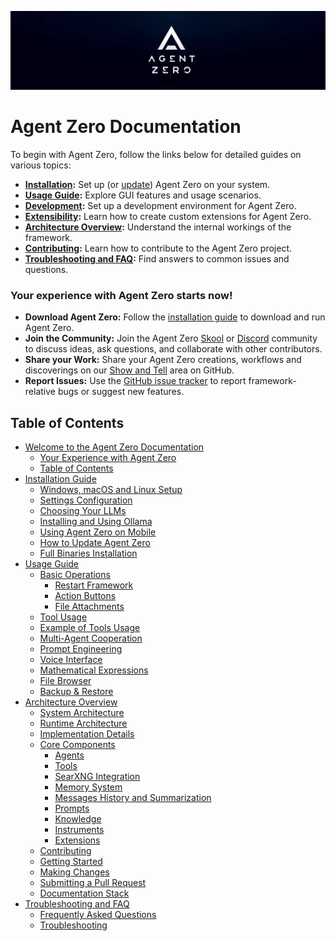 ![Agent Zero Logo](res/header.png)
# Agent Zero Documentation
To begin with Agent Zero, follow the links below for detailed guides on various topics:

- **[Installation](installation.md):** Set up (or [update](installation.md#how-to-update-agent-zero)) Agent Zero on your system.
- **[Usage Guide](usage.md):** Explore GUI features and usage scenarios.
- **[Development](development.md):** Set up a development environment for Agent Zero.
- **[Extensibility](extensibility.md):** Learn how to create custom extensions for Agent Zero.
- **[Architecture Overview](architecture.md):** Understand the internal workings of the framework.
- **[Contributing](contribution.md):** Learn how to contribute to the Agent Zero project.
- **[Troubleshooting and FAQ](troubleshooting.md):** Find answers to common issues and questions.

### Your experience with Agent Zero starts now!

- **Download Agent Zero:** Follow the [installation guide](installation.md) to download and run Agent Zero.
- **Join the Community:** Join the Agent Zero [Skool](https://www.skool.com/agent-zero) or [Discord](https://discord.gg/B8KZKNsPpj) community to discuss ideas, ask questions, and collaborate with other contributors.
- **Share your Work:** Share your Agent Zero creations, workflows and discoverings on our [Show and Tell](https://github.com/agent0ai/agent-zero/discussions/categories/show-and-tell) area on GitHub.
- **Report Issues:** Use the [GitHub issue tracker](https://github.com/agent0ai/agent-zero/issues) to report framework-relative bugs or suggest new features.

## Table of Contents

- [Welcome to the Agent Zero Documentation](#agent-zero-documentation)
  - [Your Experience with Agent Zero](#your-experience-with-agent-zero-starts-now)
  - [Table of Contents](#table-of-contents)
- [Installation Guide](installation.md)
  - [Windows, macOS and Linux Setup](installation.md#windows-macos-and-linux-setup-guide)
  - [Settings Configuration](installation.md#settings-configuration)
  - [Choosing Your LLMs](installation.md#choosing-your-llms)
  - [Installing and Using Ollama](installation.md#installing-and-using-ollama-local-models)
  - [Using Agent Zero on Mobile](installation.md#using-agent-zero-on-your-mobile-device)
  - [How to Update Agent Zero](installation.md#how-to-update-agent-zero)
  - [Full Binaries Installation](installation.md#in-depth-guide-for-full-binaries-installation)
- [Usage Guide](usage.md)
  - [Basic Operations](usage.md#basic-operations)
    - [Restart Framework](usage.md#restart-framework)
    - [Action Buttons](usage.md#action-buttons)
    - [File Attachments](usage.md#file-attachments)
  - [Tool Usage](usage.md#tool-usage)
  - [Example of Tools Usage](usage.md#example-of-tools-usage-web-search-and-code-execution)
  - [Multi-Agent Cooperation](usage.md#multi-agent-cooperation)
  - [Prompt Engineering](usage.md#prompt-engineering)
  - [Voice Interface](usage.md#voice-interface)
  - [Mathematical Expressions](usage.md#mathematical-expressions)
  - [File Browser](usage.md#file-browser)
  - [Backup & Restore](usage.md#backup--restore)
- [Architecture Overview](architecture.md)
  - [System Architecture](architecture.md#system-architecture)
  - [Runtime Architecture](architecture.md#runtime-architecture)
  - [Implementation Details](architecture.md#implementation-details)
  - [Core Components](architecture.md#core-components)
    - [Agents](architecture.md#1-agents)
    - [Tools](architecture.md#2-tools)
    - [SearXNG Integration](architecture.md#searxng-integration)
    - [Memory System](architecture.md#3-memory-system)
    - [Messages History and Summarization](archicture.md#messages-history-and-summarization)
    - [Prompts](architecture.md#4-prompts)
    - [Knowledge](architecture.md#5-knowledge)
    - [Instruments](architecture.md#6-instruments)
    - [Extensions](architecture.md#7-extensions)
  - [Contributing](contribution.md)
  - [Getting Started](contribution.md#getting-started)
  - [Making Changes](contribution.md#making-changes)
  - [Submitting a Pull Request](contribution.md#submitting-a-pull-request)
  - [Documentation Stack](contribution.md#documentation-stack)
- [Troubleshooting and FAQ](troubleshooting.md)
  - [Frequently Asked Questions](troubleshooting.md#frequently-asked-questions)
  - [Troubleshooting](troubleshooting.md#troubleshooting)
